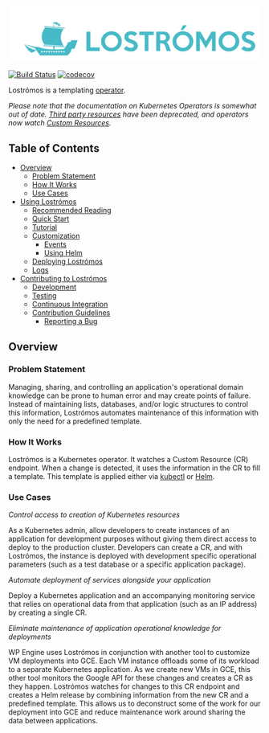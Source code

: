 ![Lostrómos logo](docs/images/logo.png)

[![Build Status](https://travis-ci.org/wpengine/lostromos.svg?branch=master)](https://travis-ci.org/wpengine/lostromos)
[![codecov](https://codecov.io/gh/wpengine/lostromos/branch/master/graph/badge.svg)](https://codecov.io/gh/wpengine/lostromos)

Lostrómos is a templating [operator](https://coreos.com/blog/introducing-operators.html).

*Please note that the documentation on Kubernetes Operators is somewhat out of date. [Third party resources](https://kubernetes.io/docs/tasks/access-kubernetes-api/extend-api-third-party-resource/) have been deprecated, and operators now watch [Custom Resources](https://kubernetes.io/docs/concepts/api-extension/custom-resources/).*

## <a name="toc"></a>Table of Contents

* [Overview](#overview)
  * [Problem Statement](#problem-statement)
  * [How It Works](#how-it-works)
  * [Use Cases](#use-cases)
* [Using Lostrómos](docs/usinglostromos.md#usinglostromos)
  * [Recommended Reading](docs/usinglostromos.md#reading)
  * [Quick Start](docs/usinglostromos.md#quickstart)
  * [Tutorial](docs/usinglostromos.md#tutorial)
  * [Customization](docs/usinglostromos.md#customization)
  	* [Events](docs/events.md)
  	* [Using Helm](docs/helm.md)
  * [Deploying Lostrómos](docs/usinglostromos.md#deployment)
  * [Logs](docs/usinglostromos.md#logs)
* [Contributing to Lostrómos](docs/development.md#contributing)
	* [Development](docs/development.md#development)
	* [Testing](docs/development.md#testing)
	* [Continuous Integration](docs/development.md#ci)
	* [Contribution Guidelines](CONTRIBUTING.md)
		* [Reporting a Bug](CONTRIBUTING.md#bugs)

## Overview
### Problem Statement

Managing, sharing, and controlling an application's operational domain knowledge can be prone to human error and may create points of failure. Instead of maintaining lists, databases, and/or logic structures to control this information, Lostrómos automates maintenance of this information with only the need for a predefined template.

### How It Works

Lostrómos is a Kubernetes operator. It watches a Custom Resource (CR) endpoint. When a change is detected, it uses the information in the CR to fill a template. This template is applied either via [kubectl](https://kubernetes.io/docs/user-guide/kubectl-overview/) or [Helm](https://docs.helm.sh/).

### Use Cases
*Control access to creation of Kubernetes resources*

As a Kubernetes admin, allow developers to create instances of an application for development purposes without giving them direct access to deploy to the production cluster. Developers can create a CR, and with Lostrómos, the instance is deployed with development specific operational parameters (such as a test database or a specific application package).

*Automate deployment of services alongside your application*

Deploy a Kubernetes application and an accompanying monitoring service that relies on operational data from that application (such as an IP address) by creating a single CR.

*Eliminate maintenance of application operational knowledge for deployments*

WP Engine uses Lostrómos in conjunction with another tool to customize VM deployments into GCE. Each VM instance offloads some of its workload to a separate Kubernetes application. As we create new VMs in GCE, this other tool monitors the Google API for these changes and creates a CR as they happen. Lostrómos watches for changes to this CR endpoint and creates a Helm release by combining information from the new CR and a predefined template. This allows us to deconstruct some of the work for our deployment into GCE and reduce maintenance work around sharing the data between applications.
